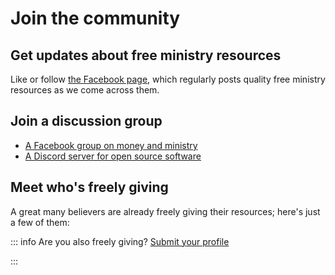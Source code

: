 
<script lang='ts' setup>

import {people_ids_randomized} from '@/_comp/people'

</script>

<style lang='sass' scoped>
.custom-block
    padding: 16px
    p
        font-size: 0.9em
</style>


# Join the community

## Get updates about free ministry resources
Like or follow [the Facebook page](https://www.facebook.com/copy.church), which regularly posts quality free ministry resources as we come across them.


## Join a discussion group

 * [A Facebook group on money and ministry](https://www.facebook.com/groups/doreanism)
 * [A Discord server for open source software](https://discord.com/invite/auJb4H9ezx)


## Meet who's freely giving
A great many believers are already freely giving their resources; here's just a few of them:

<CommittedPerson v-for='id of people_ids_randomized' :id='id'></CommittedPerson>


::: info Are you also freely giving? [Submit your profile](/join/apply/)

:::
